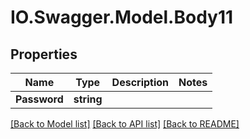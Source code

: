 # IO.Swagger.Model.Body11
## Properties

Name | Type | Description | Notes
------------ | ------------- | ------------- | -------------
**Password** | **string** |  | 

[[Back to Model list]](../README.md#documentation-for-models) [[Back to API list]](../README.md#documentation-for-api-endpoints) [[Back to README]](../README.md)

